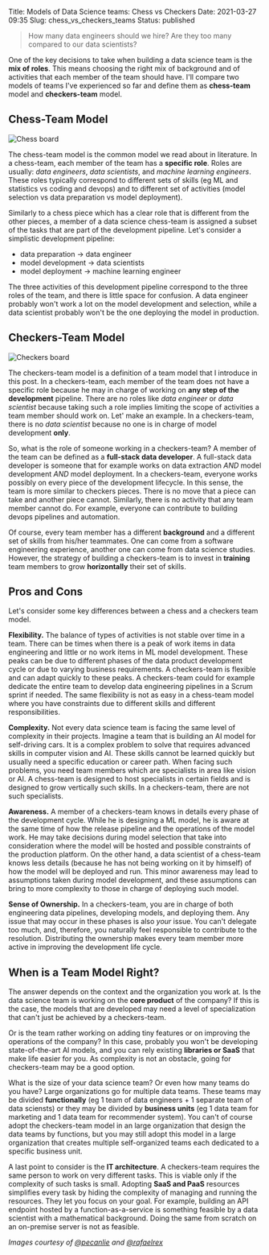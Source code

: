 Title: Models of Data Science teams: Chess vs Checkers
Date: 2021-03-27 09:35
Slug: chess_vs_checkers_teams
Status: published

> How many data engineers should we hire? Are they too many compared to our data scientists?

One of the key decisions to take when building a data science team is the **mix of roles**. This means choosing the right mix of background and of activities that each member of the team should have. I'll compare two models of teams I've experienced so far and define them as **chess-team** model and **checkers-team** model.

## Chess-Team Model

![Chess board]({static}/images/chess_400.jpg)

The chess-team model is the common model we read about in literature. In a chess-team, each member of the team has a **specific role**. Roles are usually: _data engineers_, _data scientists_, and _machine learning engineers_. These roles typically correspond to different sets of skills (eg ML and statistics vs coding and devops) and to different set of activities (model selection vs data preparation vs model deployment).

Similarly to a chess piece which has a clear role that is different from the other pieces, a member of a data science chess-team is assigned a subset of the tasks that are part of the development pipeline. Let's consider a simplistic development pipeline:

- data preparation -> data engineer
- model development -> data scientists
- model deployment -> machine learning engineer

The three activities of this development pipeline correspond to the three roles of the team, and there is little space for confusion. A data engineer probably won't work a lot on the model development and selection, while a data scientist probably won't be the one deploying the model in production.

## Checkers-Team Model

![Checkers board]({static}/images/checkers_400.jpg)

The checkers-team model is a definition of a team model that I introduce in this post. In a checkers-team, each member of the team does not have a specific role because he may  in charge of working on **any step of the development** pipeline. There are no roles like _data engineer_ or _data scientist_ because taking such a role implies limiting the scope of activities a team member should work on. Let' make an example. In a checkers-team, there is no _data scientist_ because no one is in charge of model development **only**.

So, what is the role of someone working in a checkers-team? A member of the team can be defined as a **full-stack data developer**. A full-stack data developer is someone that for example works on data extraction _AND_ model development _AND_ model deployment. In a checkers-team, everyone works possibly on every piece of the development lifecycle. In this sense, the team is more similar to checkers pieces. There is no move that a piece can take and another piece cannot. Similarly, there is no activity that any team member cannot do. For example, everyone can contribute to building devops pipelines and automation.

Of course, every team member has a different **background** and a different set of skills from his/her teammates. One can come from a software engineering experience, another one can come from data science studies. However, the strategy of building a checkers-team is to invest in **training** team members to grow **horizontally** their set of skills.

## Pros and Cons

Let's consider some key differences between a chess and a checkers team model.

**Flexibility.** The balance of types of activities is not stable over time in a team. There can be times when there is a peak of work items in data engineering and little or no work items in ML model development. These peaks can be due to different phases of the data product development cycle or due to varying business requirements. A checkers-team is flexible and can adapt quickly to these peaks. A checkers-team could for example dedicate the entire team to develop data engineering pipelines in a Scrum sprint if needed. The same flexibility is not as easy in a chess-team model where you have constraints due to different skills and different responsibilities.

**Complexity.** Not every data science team is facing the same level of complexity in their projects. Imagine a team that is building an AI model for self-driving cars. It is a complex problem to solve that requires advanced skills in computer vision and AI. These skills cannot be learned quickly but usually need a specific education or career path. When facing such problems, you need team members which are specialists in area like vision or AI. A chess-team is designed to host specialists in certain fields and is designed to grow vertically such skills. In a checkers-team, there are not such specialists.

**Awareness.** A member of a checkers-team knows in details every phase of the development cycle. While he is designing a ML model, he is aware at the same time of how the release pipeline and the operations of the model work. He may take decisions during model selection that take into consideration where the model will be hosted and possible constraints of the production platform. On the other hand, a data scientist of a chess-team knows less details (because he has not being working on it by himself) of how the model will be deployed and run. This minor awareness may lead to assumptions taken during model development, and these assumptions can bring to more complexity to those in charge of deploying such model.

**Sense of Ownership.** In a checkers-team, you are in charge of both engineering data pipelines, developing models, and deploying them. Any issue that may occur in these phases is also _your_ issue. You can't delegate too much, and, therefore, you naturally feel responsible to contribute to the resolution. Distributing the ownership makes every team member more active in improving the development life cycle.

## When is a Team Model Right?

The answer depends on the context and the organization you work at. Is the data science team is working on the **core product** of the company? If this is the case, the models that are developed may need a level of specialization that can't just be achieved by a checkers-team.

Or is the team rather working on adding tiny features or on improving the operations of the company? In this case, probably you won't be developing state-of-the-art AI models, and you can rely existing **libraries or SaaS** that make life easier for you. As complexity is not an obstacle, going for checkers-team may be a good option.

What is the size of your data science team? Or even how many teams do you have? Large organizations go for multiple data teams. These teams may be divided **functionally** (eg 1 team of data engineers + 1 separate team of data sciensts) or they may be divided by **business units** (eg 1 data team for marketing and 1 data team for recommender system). You can't of course adopt the checkers-team model in an large organization that design the data teams by functions, but you may still adopt this model in a large organization that creates multiple self-organized teams each dedicated to a specific business unit.

A last point to consider is the **IT architecture**. A checkers-team requires the same person to work on very different tasks. This is viable only if the complexity of such tasks is small. Adopting **SaaS and PaaS** resources simplifies every task by hiding the complexity of managing and running the resources. They let you focus on your goal. For example, building an API endpoint hosted by a function-as-a-service is something feasible by a data scientist with a mathematical background. Doing the same from scratch on an on-premise server is not as feasible.

*Images courtesy of [@pecanlie](https://unsplash.com/photos/DC-UrroFRr4) and [@rafaelrex](https://unsplash.com/photos/U_Kz2RnfFAk)*
